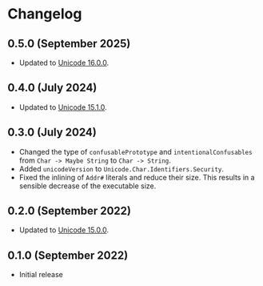 # Changelog

## 0.5.0 (September 2025)

- Updated to [Unicode 16.0.0](https://www.unicode.org/versions/Unicode16.0.0/).

## 0.4.0 (July 2024)

- Updated to [Unicode 15.1.0](https://www.unicode.org/versions/Unicode15.1.0/).

## 0.3.0 (July 2024)

- Changed the type of `confusablePrototype` and `intentionalConfusables` from
  `Char -> Maybe String` to `Char -> String`.
- Added `unicodeVersion` to `Unicode.Char.Identifiers.Security`.
- Fixed the inlining of `Addr#` literals and reduce their size. This results in
  a sensible decrease of the executable size.

## 0.2.0 (September 2022)

- Updated to [Unicode 15.0.0](https://www.unicode.org/versions/Unicode15.0.0/).

## 0.1.0 (September 2022)

- Initial release
